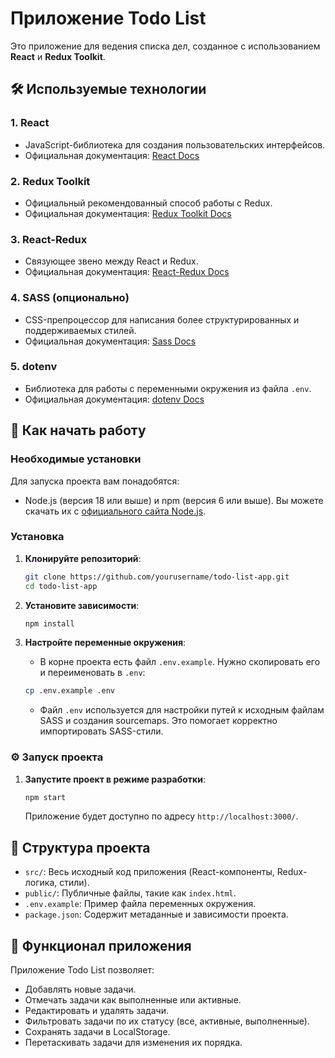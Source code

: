
# Приложение Todo List

Это приложение для ведения списка дел, созданное с использованием **React** и **Redux Toolkit**.

## 🛠️ Используемые технологии

### 1. React
- JavaScript-библиотека для создания пользовательских интерфейсов.
- Официальная документация: [React Docs]([https://ru.reactjs.org/docs/getting-started.html](https://react.dev/))

### 2. Redux Toolkit
- Официальный рекомендованный способ работы с Redux.
- Официальная документация: [Redux Toolkit Docs](https://redux-toolkit.js.org/introduction/getting-started)

### 3. React-Redux
- Связующее звено между React и Redux.
- Официальная документация: [React-Redux Docs](https://react-redux.js.org/introduction/getting-started)

### 4. SASS (опционально)
- CSS-препроцессор для написания более структурированных и поддерживаемых стилей.
- Официальная документация: [Sass Docs](https://sass-lang.com/documentation)

### 5. dotenv
- Библиотека для работы с переменными окружения из файла `.env`.
- Официальная документация: [dotenv Docs](https://github.com/motdotla/dotenv)

## 🚀 Как начать работу

### Необходимые установки

Для запуска проекта вам понадобятся:
- Node.js (версия 18 или выше) и npm (версия 6 или выше).
  Вы можете скачать их с [официального сайта Node.js](https://nodejs.org/).

### Установка

1. **Клонируйте репозиторий**:
    ```bash
    git clone https://github.com/yourusername/todo-list-app.git
    cd todo-list-app
    ```

2. **Установите зависимости**:
    ```bash
    npm install
    ```

3. **Настройте переменные окружения**:
    - В корне проекта есть файл `.env.example`. Нужно скопировать его и переименовать в `.env`:
    ```bash
    cp .env.example .env
    ```
    - Файл `.env` используется для настройки путей к исходным файлам SASS и создания sourcemaps. Это помогает корректно импортировать SASS-стили.

### ⚙️ Запуск проекта

1. **Запустите проект в режиме разработки**:
    ```bash
    npm start
    ```
    Приложение будет доступно по адресу `http://localhost:3000/`.

## 📂 Структура проекта

- `src/`: Весь исходный код приложения (React-компоненты, Redux-логика, стили).
- `public/`: Публичные файлы, такие как `index.html`.
- `.env.example`: Пример файла переменных окружения.
- `package.json`: Содержит метаданные и зависимости проекта.

## 📝 Функционал приложения

Приложение Todo List позволяет:
- Добавлять новые задачи.
- Отмечать задачи как выполненные или активные.
- Редактировать и удалять задачи.
- Фильтровать задачи по их статусу (все, активные, выполненные).
- Сохранять задачи в LocalStorage.
- Перетаскивать задачи для изменения их порядка.
